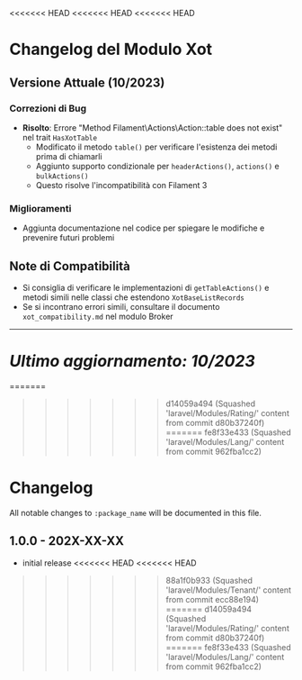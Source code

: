 <<<<<<< HEAD
<<<<<<< HEAD
<<<<<<< HEAD
# Changelog del Modulo Xot

## Versione Attuale (10/2023)

### Correzioni di Bug
- **Risolto**: Errore "Method Filament\Actions\Action::table does not exist" nel trait `HasXotTable`
  - Modificato il metodo `table()` per verificare l'esistenza dei metodi prima di chiamarli
  - Aggiunto supporto condizionale per `headerActions()`, `actions()` e `bulkActions()`
  - Questo risolve l'incompatibilità con Filament 3

### Miglioramenti
- Aggiunta documentazione nel codice per spiegare le modifiche e prevenire futuri problemi

## Note di Compatibilità
- Si consiglia di verificare le implementazioni di `getTableActions()` e metodi simili nelle classi che estendono `XotBaseListRecords`
- Se si incontrano errori simili, consultare il documento `xot_compatibility.md` nel modulo Broker

---

*Ultimo aggiornamento: 10/2023*
=======
=======
>>>>>>> d14059a494 (Squashed 'laravel/Modules/Rating/' content from commit d80b37240f)
=======
>>>>>>> fe8f33e433 (Squashed 'laravel/Modules/Lang/' content from commit 962fba1cc2)
# Changelog

All notable changes to `:package_name` will be documented in this file.

## 1.0.0 - 202X-XX-XX

- initial release
<<<<<<< HEAD
<<<<<<< HEAD
>>>>>>> 88a1f0b933 (Squashed 'laravel/Modules/Tenant/' content from commit ecc88e194)
=======
>>>>>>> d14059a494 (Squashed 'laravel/Modules/Rating/' content from commit d80b37240f)
=======
>>>>>>> fe8f33e433 (Squashed 'laravel/Modules/Lang/' content from commit 962fba1cc2)
